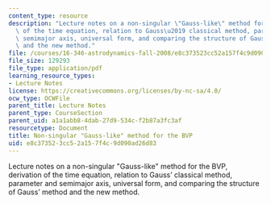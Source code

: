 ```yaml
---
content_type: resource
description: "Lecture notes on a non-singular \"Gauss-like\" method for the BVP, derivation\
  \ of the time equation, relation to Gauss\u2019 classical method, parameter and\
  \ semimajor axis, universal form, and comparing the structure of Gauss\u2019 method\
  \ and the new method."
file: /courses/16-346-astrodynamics-fall-2008/e8c373523cc52a157f4c9d090ad26d83_lec_16.pdf
file_size: 129293
file_type: application/pdf
learning_resource_types:
- Lecture Notes
license: https://creativecommons.org/licenses/by-nc-sa/4.0/
ocw_type: OCWFile
parent_title: Lecture Notes
parent_type: CourseSection
parent_uid: a1a1abb8-4dab-27d9-534c-f2b87a3fc3af
resourcetype: Document
title: Non-singular "Gauss-like" method for the BVP
uid: e8c37352-3cc5-2a15-7f4c-9d090ad26d83
---
```

Lecture notes on a non-singular "Gauss-like" method for the BVP, derivation of the time equation, relation to Gauss’ classical method, parameter and semimajor axis, universal form, and comparing the structure of Gauss’ method and the new method.